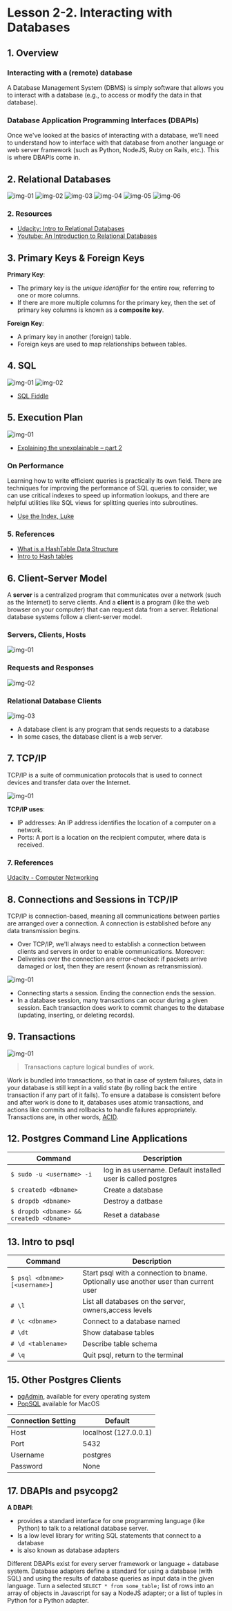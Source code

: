 # Lesson 2-2. Interacting with Databases

## 1. Overview

### Interacting with a (remote) database

A Database Management System (DBMS) is simply software that allows you to interact with a database (e.g., to access or modify the data in that database).

### Database Application Programming Interfaces (DBAPIs)

Once we've looked at the basics of interacting with a database, we'll need to understand how to interface with that database from another language or web server framework (such as Python, NodeJS, Ruby on Rails, etc.). This is where DBAPIs come in.

## 2. Relational Databases

![img-01](../imgs/img-2-2-2-1.jpg)
![img-02](../imgs/img-2-2-2-2.jpg)
![img-03](../imgs/img-2-2-2-3.jpg)
![img-04](../imgs/img-2-2-2-4.jpg)
![img-05](../imgs/img-2-2-2-5.jpg)
![img-06](../imgs/img-2-2-2-6.jpg)

### 2. Resources

- [Udacity: Intro to Relational Databases](https://www.udacity.com/course/intro-to-relational-databases--ud197)
- [Youtube: An Introduction to Relational Databases](https://www.youtube.com/watch?v=z2kbsG8zsLM)

## 3. Primary Keys & Foreign Keys

**Primary Key**:

- The primary key is the *unique identifier* for the entire row, referring to one or more columns.
- If there are more multiple columns for the primary key, then the set of primary key columns is known as a **composite key**.

**Foreign Key**:

- A primary key in another (foreign) table.
- Foreign keys are used to map relationships between tables.

## 4. SQL

![img-01](../imgs/img-2-2-3-1.png)
![img-02](../imgs/img-2-2-3-2.png)

- [SQL Fiddle](http://sqlfiddle.com/)

## 5. Execution Plan

![img-01](../imgs/img-2-2-5-1.png)

- [Explaining the unexplainable – part 2](https://www.depesz.com/2013/04/27/explaining-the-unexplainable-part-2/#seq-scan)

### On Performance

Learning how to write efficient queries is practically its own field. There are techniques for improving the performance of SQL queries to consider, we can use critical indexes to speed up information lookups, and there are helpful utilities like SQL views for splitting queries into subroutines.

- [Use the Index, Luke](https://use-the-index-luke.com/)

### 5. References

- [What is a HashTable Data Structure](https://www.youtube.com/watch?v=MfhjkfocRR0)
- [Intro to Hash tables](https://www.slideshare.net/AmyHua/intro-to-hash-tables)

## 6. Client-Server Model

A **server** is a centralized program that communicates over a network (such as the Internet) to serve clients. And a **client** is a program (like the web browser on your computer) that can request data from a server. Relational database systems follow a client-server model.

### Servers, Clients, Hosts

![img-01](../imgs/img-2-2-6-1.png)

### Requests and Responses

![img-02](../imgs/img-2-2-6-2.png)

### Relational Database Clients

![img-03](../imgs/img-2-2-6-3.png)

- A database client is any program that sends requests to a database
- In some cases, the database client is a web server.

## 7. TCP/IP

TCP/IP is a suite of communication protocols that is used to connect devices and transfer data over the Internet.

![img-01](../imgs/img-2-2-7-1.png)

**TCP/IP uses**:

- IP addresses: An IP address identifies the location of a computer on a network.
- Ports: A port is a location on the recipient computer, where data is received.

### 7. References

[Udacity - Computer Networking](https://www.udacity.com/course/computer-networking--ud436)

## 8. Connections and Sessions in TCP/IP

TCP/IP is connection-based, meaning all communications between parties are arranged over a connection. A connection is established before any data transmission begins.

- Over TCP/IP, we'll always need to establish a connection between clients and servers in order to enable communications. Moreover:
- Deliveries over the connection are error-checked: if packets arrive damaged or lost, then they are resent (known as retransmission).

![img-01](../imgs/img-2-2-8-1.png)

- Connecting starts a session. Ending the connection ends the session.
- In a database session, many transactions can occur during a given session. Each transaction does work to commit changes to the database (updating, inserting, or deleting records).

## 9. Transactions

![img-01](../imgs/img-2-2-9-1.png)

> Transactions capture logical bundles of work.

Work is bundled into transactions, so that in case of system failures, data in your database is still kept in a valid state (by rolling back the entire transaction if any part of it fails). To ensure a database is consistent before and after work is done to it, databases uses atomic transactions, and actions like commits and rollbacks to handle failures appropriately. Transactions are, in other words, [ACID](https://www.geeksforgeeks.org/acid-properties-in-dbms/).

## 12. Postgres Command Line Applications

| Command | Description |
| --- | --- |
| `$ sudo -u <username> -i` | log in as username. Default installed user is called postgres |
| `$ createdb <dbname>` | Create a database |
| `$ dropdb <dbname>` | Destroy a datbase |
| `$ dropdb <dbname> && createdb <dbname>` | Reset a database |

## 13. Intro to psql

| Command | Description |
| --- | --- |
| `$ psql <dbname> [<username>]` | Start psql with a connection to bname. Optionally use another user than current user |
| `# \l` | List all databases on the server, owners,access levels |
| `# \c <dbname>` | Connect to a database named |
| `# \dt` | Show database tables |
| `# \d <tablename>` | Describe table schema |
| `# \q` | Quit psql, return to the terminal |

## 15. Other Postgres Clients

- [pgAdmin](https://www.pgadmin.org/), available for every operating system
- [PopSQL](https://popsql.com/) available for MacOS

| Connection Setting | Default |
| --- | --- |
| Host | localhost (127.0.0.1) |
| Port | 5432 |
| Username | postgres |
| Password | None |

## 17. DBAPIs and psycopg2

**A DBAPI**:

- provides a standard interface for one programming language (like Python) to talk to a relational database server.
- Is a low level library for writing SQL statements that connect to a database
- is also known as database adapters

Different DBAPIs exist for every server framework or language + database system. Database adapters define a standard for using a database (with SQL) and using the results of database queries as input data in the given language. Turn a selected `SELECT * from some_table;` list of rows into an array of objects in Javascript for say a NodeJS adapter; or a list of tuples in Python for a Python adapter.
